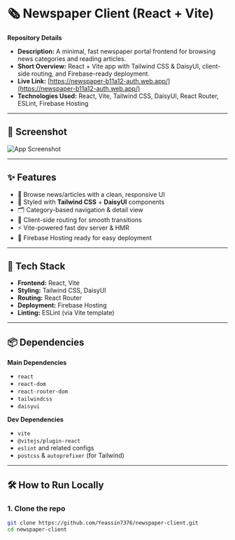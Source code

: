 # 🗞️ Newspaper Client (React + Vite)

**Repository Details**  
- **Description:** A minimal, fast newspaper portal frontend for browsing news categories and reading articles.  
- **Short Overview:** React + Vite app with Tailwind CSS & DaisyUI, client-side routing, and Firebase-ready deployment.  
- **Live Link:** [https://newspaper-b11a12-auth.web.app/](https://newspaper-b11a12-auth.web.app/)  
- **Technologies Used:** React, Vite, Tailwind CSS, DaisyUI, React Router, ESLint, Firebase Hosting  

---

## 📸 Screenshot
![App Screenshot](./public/screenshot.png)  


---

## ✨ Features
- 🔎 Browse news/articles with a clean, responsive UI  
- 🎨 Styled with **Tailwind CSS** + **DaisyUI** components  
- 🗂️ Category-based navigation & detail view  
- 🔄 Client-side routing for smooth transitions  
- ⚡ Vite-powered fast dev server & HMR  
- 🚀 Firebase Hosting ready for easy deployment  

---

## 🧰 Tech Stack
- **Frontend:** React, Vite  
- **Styling:** Tailwind CSS, DaisyUI  
- **Routing:** React Router  
- **Deployment:** Firebase Hosting  
- **Linting:** ESLint (via Vite template)  

---

## 📦 Dependencies
**Main Dependencies**  
- `react`  
- `react-dom`  
- `react-router-dom`  
- `tailwindcss`  
- `daisyui`  

**Dev Dependencies**  
- `vite`  
- `@vitejs/plugin-react`  
- `eslint` and related configs  
- `postcss` & `autoprefixer` (for Tailwind)  

---

## 🛠️ How to Run Locally

### 1. Clone the repo
```bash
git clone https://github.com/Yeassin7376/newspaper-client.git
cd newspaper-client

